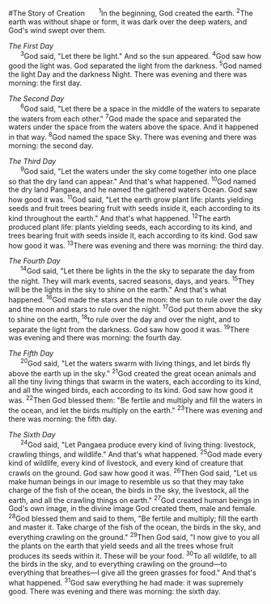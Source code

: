 #The Story of Creation
&nbsp;&nbsp;&nbsp;&nbsp;&nbsp;&nbsp;<sup>1</sup>In the beginning, God created the earth. <sup>2</sup>The earth was without shape or form, it was dark over the deep waters, and God's wind swept over them.

*The First Day*<br>
&nbsp;&nbsp;&nbsp;&nbsp;&nbsp;&nbsp;<sup>3</sup>God said, "Let there be light." And so the sun appeared. <sup>4</sup>God saw how good the light was. God separated the light from the darkness. <sup>5</sup>God named the light Day and the darkness Night. There was evening and there was morning: the first day.

*The Second Day*<br>
&nbsp;&nbsp;&nbsp;&nbsp;&nbsp;&nbsp;<sup>6</sup>God said, "Let there be a space in the middle of the waters to separate the waters from each other." <sup>7</sup>God made the space and separated the waters under the space from the waters above the space. And it happened in that way. <sup>8</sup>God named the space Sky. There was evening and there was morning: the second day.

*The Third Day*<br>
&nbsp;&nbsp;&nbsp;&nbsp;&nbsp;&nbsp;<sup>9</sup>God said, "Let the waters under the sky come together into one place so that the dry land can appear." And that's what happened. <sup>10</sup>God named the dry land Pangaea, and he named the gathered waters Ocean. God saw how good it was. <sup>11</sup>God said, "Let the earth grow plant life: plants yielding seeds and fruit trees bearing fruit with seeds inside it, each according to its kind throughout the earth." And that's what happened. <sup>12</sup>The earth produced plant life: plants yielding seeds, each according to its kind, and trees bearing fruit with seeds inside it, each according to its kind. God saw how good it was. <sup>13</sup>There was evening and there was morning: the third day.

*The Fourth Day*<br>
&nbsp;&nbsp;&nbsp;&nbsp;&nbsp;&nbsp;<sup>14</sup>God said, "Let there be lights in the the sky to separate the day from the night. They will mark events, sacred seasons, days, and years. <sup>15</sup>They will be the lights in the sky to shine on the earth." And that's what happened. <sup>16</sup>God made the stars and the moon: the sun to rule over the day and the moon and stars to rule over the night. <sup>17</sup>God put them above the sky to shine on the earth, <sup>18</sup>to rule over the day and over the night, and to separate the light from the darkness. God saw how good it was. <sup>19</sup>There was evening and there was morning: the fourth day.

*The Fifth Day*<br>
&nbsp;&nbsp;&nbsp;&nbsp;&nbsp;&nbsp;<sup>20</sup>God said, "Let the waters swarm with living things, and let birds fly above the earth up in the sky." <sup>21</sup>God created the great ocean animals and all the tiny living things that swarm in the waters, each according to its kind, and all the winged birds, each according to its kind. God saw how good it was. <sup>22</sup>Then God blessed them: "Be fertile and multiply and fill the waters in the ocean, and let the birds multiply on the earth." <sup>23</sup>There was evening and there was morning: the fifth day.

*The Sixth Day*<br>
&nbsp;&nbsp;&nbsp;&nbsp;&nbsp;&nbsp;<sup>24</sup>God said, "Let Pangaea produce every kind of living thing: livestock, crawling things, and wildlife." And that's what happened. <sup>25</sup>God made every kind of wildlife, every kind of livestock, and every kind of creature that crawls on the ground. God saw how good it was. <sup>26</sup>Then God said, "Let us make human beings in our image to resemble us so that they may take charge of the fish of the ocean, the birds in the sky, the livestock, all the earth, and all the crawling things on earth." <sup>27</sup>God created human beings in God's own image, in the divine image God created them, male and female. <sup>28</sup>God blessed them and said to them, "Be fertile and multiply; fill the earth and master it. Take charge of the fish of the ocean, the birds in the sky, and everything crawling on the ground." <sup>29</sup>Then God said, "I now give to you all the plants on the earth that yield seeds and all the trees whose fruit produces its seeds within it. These will be your food. <sup>30</sup>To all wildlife, to all the birds in the sky, and to everything crawling on the ground—to everything that breathes—I give all the green grasses for food." And that's what happened. <sup>31</sup>God saw everything he had made: it was supremely good. There was evening and there was morning: the sixth day.
